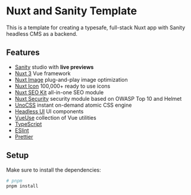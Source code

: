 # Nuxt and Sanity Template

This is a template for creating a typesafe, full-stack Nuxt app with Sanity headless CMS as a backend.

## Features

- [Sanity](https://www.sanity.io) studio with **live previews**
- [Nuxt 3](https://nuxt.com) Vue framework
- [Nuxt Image](https://image.nuxtjs.org) plug-and-play image optimization
- [Nuxt Icon](https://github.com/nuxt-modules/icon) 100,000+ ready to use icons
- [Nuxt SEO Kit](https://github.com/harlan-zw/nuxt-seo-kit) all-in-one SEO module
- [Nuxt Security](https://nuxt-security.vercel.app) security module based on OWASP Top 10 and Helmet 
- [UnoCSS](https://github.com/unocss/unocss) instant on-demand atomic CSS engine
- [Headless UI](https://headlessui.com) UI components
- [VueUse](https://vueuse.org) collection of Vue utilities
- [TypeScript](https://www.typescriptlang.org)
- [ESlint](https://eslint.org)
- [Prettier](https://prettier.io)

## Setup

Make sure to install the dependencies:

```bash
# pnpm
pnpm install
```
